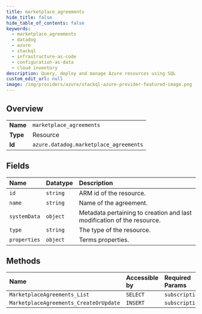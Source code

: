 ```yaml
---
title: marketplace_agreements
hide_title: false
hide_table_of_contents: false
keywords:
  - marketplace_agreements
  - datadog
  - azure    
  - stackql
  - infrastructure-as-code
  - configuration-as-data
  - cloud inventory
description: Query, deploy and manage Azure resources using SQL
custom_edit_url: null
image: /img/providers/azure/stackql-azure-provider-featured-image.png
---
```

  
    

## Overview
<table><tbody>
<tr><td><b>Name</b></td><td><code>marketplace_agreements</code></td></tr>
<tr><td><b>Type</b></td><td>Resource</td></tr>
<tr><td><b>Id</b></td><td><code>azure.datadog.marketplace_agreements</code></td></tr>
</tbody></table>

## Fields
| Name | Datatype | Description |
|:-----|:---------|:------------|
| `id` | `string` | ARM id of the resource. |
| `name` | `string` | Name of the agreement. |
| `systemData` | `object` | Metadata pertaining to creation and last modification of the resource. |
| `type` | `string` | The type of the resource. |
| `properties` | `object` | Terms properties. |
## Methods
| Name | Accessible by | Required Params |
|:-----|:--------------|:----------------|
| `MarketplaceAgreements_List` | `SELECT` | `subscriptionId` |
| `MarketplaceAgreements_CreateOrUpdate` | `INSERT` | `subscriptionId` |
